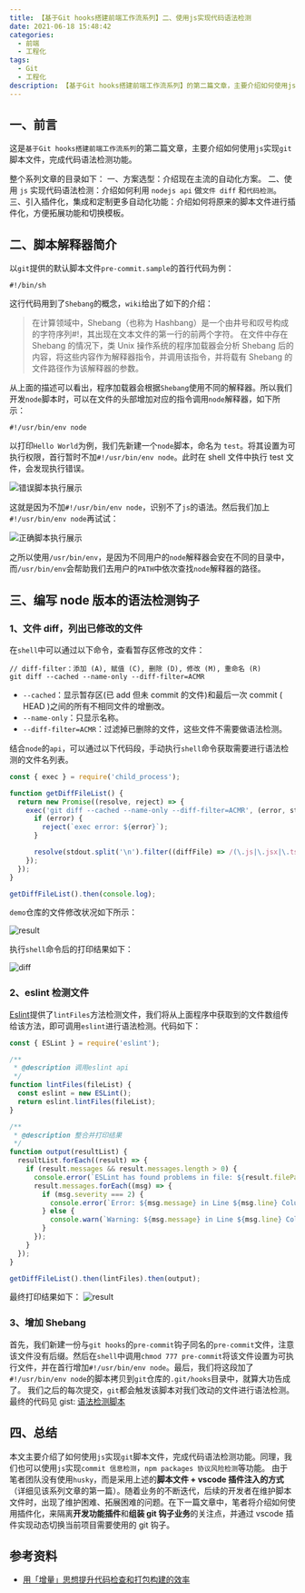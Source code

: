 ```yaml
---
title: 【基于Git hooks搭建前端工作流系列】二、使用js实现代码语法检测
date: 2021-06-18 15:48:42
categories:
  - 前端
  - 工程化
tags:
  - Git
  - 工程化
description: 【基于Git hooks搭建前端工作流系列】的第二篇文章，主要介绍如何使用js实现git脚本文件，完成代码语法检测功能
---
```


## 一、前言

这是`基于Git hooks搭建前端工作流系列`的第二篇文章，主要介绍如何使用`js`实现`git`脚本文件，完成代码语法检测功能。

整个系列文章的目录如下：
一、方案选型：介绍现在主流的自动化方案。
二、使用 `js` 实现代码语法检测：介绍如何利用 `nodejs api` 做`文件 diff` 和`代码检测`。
三、引入插件化，集成和定制更多自动化功能：介绍如何将原来的脚本文件进行插件化，方便拓展功能和切换模板。

## 二、脚本解释器简介

以`git`提供的默认脚本文件`pre-commit.sample`的首行代码为例：

```
#!/bin/sh
```

这行代码用到了`Shebang`的概念，`wiki`给出了如下的介绍：

> 在计算领域中，Shebang（也称为 Hashbang）是一个由井号和叹号构成的字符序列#!，其出现在文本文件的第一行的前两个字符。 在文件中存在 Shebang 的情况下，类 Unix 操作系统的程序加载器会分析 Shebang 后的内容，将这些内容作为解释器指令，并调用该指令，并将载有 Shebang 的文件路径作为该解释器的参数。

从上面的描述可以看出，程序加载器会根据`Shebang`使用不同的解释器。所以我们开发`node`脚本时，可以在文件的头部增加对应的指令调用`node`解释器，如下所示：

```
#!/usr/bin/env node
```

以打印`Hello World`为例，我们先新建一个`node`脚本，命名为 `test`。将其设置为可执行权限，首行暂时不加`#!/usr/bin/env node`。此时在 shell 文件中执行 test 文件，会发现执行错误。

![错误脚本执行展示](2.png)

这就是因为不加`#!/usr/bin/env node`，识别不了`js`的语法。然后我们加上`#!/usr/bin/env node`再试试：

![正确脚本执行展示](3.png)

之所以使用`/usr/bin/env`，是因为不同用户的`node`解释器会安在不同的目录中，而`/usr/bin/env`会帮助我们去用户的`PATH`中依次查找`node`解释器的路径。

## 三、编写 node 版本的语法检测钩子

### 1、文件 diff，列出已修改的文件

在`shell`中可以通过以下命令，查看暂存区修改的文件：

```shell
// diff-filter：添加 (A), 赋值 (C), 删除 (D), 修改 (M), 重命名 (R)
git diff --cached --name-only --diff-filter=ACMR
```

- `--cached`：显示暂存区(已 add 但未 commit 的文件)和最后一次 commit ( HEAD )之间的所有不相同文件的增删改。
- `--name-only`：只显示名称。
- `--diff-filter=ACMR`：过滤掉已删除的文件，这些文件不需要做语法检测。

结合`node`的`api`，可以通过以下代码段，手动执行`shell`命令获取需要进行语法检测的文件名列表。

```js
const { exec } = require('child_process');

function getDiffFileList() {
  return new Promise((resolve, reject) => {
    exec('git diff --cached --name-only --diff-filter=ACMR', (error, stdout) => {
      if (error) {
        reject(`exec error: ${error}`);
      }

      resolve(stdout.split('\n').filter((diffFile) => /(\.js|\.jsx|\.ts|\.tsx)(\n|$)/gi.test(diffFile)));
    });
  });
}

getDiffFileList().then(console.log);
```

`demo`仓库的文件修改状况如下所示：

![result](7.png)

执行`shell`命令后的打印结果如下：

![diff](6.png)

### 2、eslint 检测文件

[Eslint](https://eslint.org/docs/developer-guide/nodejs-api#eslint-class)提供了`lintFiles`方法检测文件，我们将从上面程序中获取到的文件数组传给该方法，即可调用`eslint`进行语法检测。代码如下：

```js
const { ESLint } = require('eslint');

/**
 * @description 调用eslint api
 */
function lintFiles(fileList) {
  const eslint = new ESLint();
  return eslint.lintFiles(fileList);
}

/**
 * @description 整合并打印结果
 */
function output(resultList) {
  resultList.forEach((result) => {
    if (result.messages && result.messages.length > 0) {
      console.error(`ESLint has found problems in file: ${result.filePath}`);
      result.messages.forEach((msg) => {
        if (msg.severity === 2) {
          console.error(`Error: ${msg.message} in Line ${msg.line} Column ${msg.column}`);
        } else {
          console.warn(`Warning: ${msg.message} in Line ${msg.line} Column ${msg.column}`);
        }
      });
    }
  });
}

getDiffFileList().then(lintFiles).then(output);
```

最终打印结果如下：
![result](8.png)

### 3、增加 Shebang

首先，我们新建一份与`git hooks`的`pre-commit`钩子同名的`pre-commit`文件，注意该文件没有后缀。然后在`shell`中调用`chmod 777 pre-commit`将该文件设置为可执行文件，并在首行增加`#!/usr/bin/env node`。最后，我们将这段加了`#!/usr/bin/env node`的脚本拷贝到`git`仓库的`.git/hooks`目录中，就算大功告成了。
我们之后的每次提交，`git`都会触发该脚本对我们改动的文件进行语法检测。
最终的代码见 gist: [语法检测脚本](https://gist.github.com/Demian1996/d0dc27d08b38943cdb4eea212690c363#file-pre-commit)

## 四、总结

本文主要介绍了如何使用`js`实现`git`脚本文件，完成代码语法检测功能。同理，我们也可以使用`js`实现`commit 信息检测`，`npm packages 协议风险检测`等功能。
由于笔者团队没有使用`husky`，而是采用上述的**脚本文件 + vscode 插件注入的方式**（详细见该系列文章的第一篇）。随着业务的不断迭代，后续的开发者在维护脚本文件时，出现了维护困难、拓展困难的问题。在下一篇文章中，笔者将介绍如何使用插件化，来隔离**开发功能插件**和**组装 git 钩子业务**的关注点，并通过 vscode 插件实现动态切换当前项目需要使用的 git 钩子。

## 参考资料

- [用「增量」思想提升代码检查和打包构建的效率](https://juejin.cn/post/6865101730166767623)

